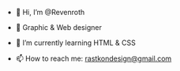 - 👋 Hi, I’m @Revenroth
- 👀 Graphic & Web designer
- 🌱 I’m currently learning HTML & CSS

- 📫 How to reach me: rastkondesign@gmail.com

<!---
Revenroth/Revenroth is a ✨ special ✨ repository because its `README.md` (this file) appears on your GitHub profile.
You can click the Preview link to take a look at your changes.
--->
